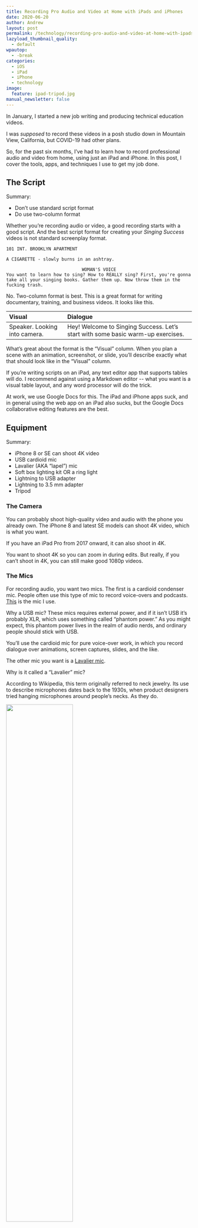 ```yaml
---
title: Recording Pro Audio and Video at Home with iPads and iPhones
date: 2020-06-20
author: Andrew
layout: post
permalink: /technology/recording-pro-audio-and-video-at-home-with-ipads-and-iphones/
lazyload_thumbnail_quality:
  - default
wpautop:
  - -break
categories:
  - iOS
  - iPad
  - iPhone
  - technology
image:
  feature: ipad-tripod.jpg
manual_newsletter: false
---
```


In January, I started a new job writing and producing technical education videos.

I was *supposed* to record these videos in a posh studio down in Mountain View, California, but COVID-19 had other plans.

So, for the past six months, I’ve had to learn how to record professional audio and video from home, using just an iPad and iPhone. In this post, I cover the tools, apps, and techniques  I use to get my job done.

## The Script

Summary:
* Don’t use standard script format
* Do use two-column format

Whether you’re recording audio or video, a good recording starts with a good script. And the best script format for creating your *Singing Success* videos is not standard screenplay format.

<code>101 INT. BROOKLYN APARTMENT</code>

<code>A CIGARETTE - slowly burns in an ashtray.</code>

<center><code>WOMAN'S VOICE</code></center>
<code>You want to learn how to sing? How to REALLY sing? First, you're gonna take all your singing books. Gather them up. Now throw them in the fucking trash.</code>


No. Two-column format is best. This is a great format for writing documentary, training, and business videos. It looks like this.

| Visual | Dialogue |
|:--|:--|
| Speaker. Looking into camera. | Hey! Welcome to Singing Success. Let’s start with some basic warm-up exercises. |

What’s great about the format is the “Visual” column. When you plan a scene with an animation, screenshot, or slide, you’ll describe exactly what that should look like in the “Visual” column.

If you’re writing scripts on an iPad, any text editor app that supports tables will do. I recommend against using a Markdown editor -- what you want is a visual table layout, and any word processor will do the trick.

At work, we use Google Docs for this. The iPad and iPhone apps suck, and in general using the web app on an iPad also sucks, but the Google Docs collaborative editing features are the best.

## Equipment

Summary:

* iPhone 8 or SE can shoot 4K video
* USB cardioid mic
* Lavalier (AKA “lapel”) mic
* Soft box lighting kit OR a ring light
* Lightning to USB adapter
* Lightning to 3.5 mm adapter
* Tripod

### The Camera

You can probably shoot high-quality video and audio with the phone you already own. The iPhone 8 and latest SE models can shoot 4K video, which is what you want.

If you have an iPad Pro from 2017 onward, it can also shoot in 4K.

You want to shoot 4K so you can zoom in during edits. But really, if you can’t shoot in 4K, you can still make good 1080p videos.

### The Mics

For recording audio, you want two mics. The first is a cardioid condenser mic. People often use this type of mic to record voice-overs and podcasts. [This](https://amzn.to/3ejC4Tn) is the mic I use.

Why a USB mic? These mics requires external power, and if it isn’t USB it’s probably XLR, which uses something called “phantom power.” As you might expect, this phantom power lives in the realm of audio nerds, and ordinary people should stick with USB.

You’ll use the cardioid mic for pure voice-over work, in which you record dialogue over animations, screen captures, slides, and the like.

The other mic you want is a [Lavalier mic](https://en.wikipedia.org/wiki/Lavalier_microphone).

Why is it called a “Lavalier” mic?

According to Wikipedia, this term originally referred to neck jewelry. Its use to describe microphones dates back to the 1930s, when product designers tried hanging microphones around people’s necks. As they do.

<img src="/images/Telephone_girl.JPG" style="width: 60%;">

Now we clip them to our lapels.

I use the Lav mic while recording video because it picks up less background noise than the condenser mic. That means it works better my garage, which is right next to the house with the children who scream all day.

The condenser mic, on the other hand, sounds great but is so sensitive that to record with it, I have to crawl into a 100-degree-hot, pitch-black crawl space in my attic, stuffed with foam padding and blankets, and wait for the lawnmowers outside to stop.

### Lighting

Let’s move on to lighting. For video, I film myself sitting at a desk in the garage, from a side angle. I turn off all the garage lights and turn on my “soft box” lights. The light feels too dark to my eyes but works on camera.

Here's a random, low-quality screenshot of a frame of recent video.

<img src="/images/me-desk.jpg">

Soft box lights usually come in a kit [like this one I use](https://amzn.to/3dqT5tC).

If, instead, you film head-on from a seated position at your desk, a “ring light” could probably work instead, and will take up less space. There’s a [great video by Tim Berglund](https://youtu.be/yhzzfg1TH9E) that has tips on basic lighting.

### Other Random Crap

You are going to accumulate a lot of random crap. You should start the pile with some lightning adapters, because at the time of this writing, iPhones still use lightning connectors.

You want a lightning-to-USB adapter for your cardioid mic and a lightning-to-3.5-mm adapter for the Lav mic.

If you’re using a 2018-2020 iPad Pro for any of this, you want some USB-C adapters too.

You also need a tripod. The only one I’ve ever used is [this one](https://amzn.to/3dkWcDc), which I bought because it was the tallest I could find. Probably any tripod would work.

Then because you’re using an iPhone or iPad to shoot, you need an adapter for the tripod.

My advice is to buy a dual-bracket mount, so that you can mount an iPhone and iPad on the same tripod. You’re going to position them close together so that when you read from a teleprompter app on one device, you’re looking near the camera on the other.

Here are the gadgets I use for this:
* [Dual-bracket mount](https://amzn.to/2V66PUd)
* [Phone mount](https://amzn.to/2BpHKww)
* [iPad mount](https://amzn.to/3hTT0Cb)

## Apps

The thing that keeps me coming back to iPhones and iPads is the apps. And there are some great ones for recording and editing audio and video.

The app I use to record video is Filmic Pro. If you haven't heard of this app, it's what Sean Baker and Radium Cheung used to shoot the film [*Tangerine Dream*](https://nofilmschool.com/2015/07/tangerine-sundance-iphone-5s-sean-baker-radium-cheung-interview). For what it's worth, I've found the iOS version more stable than the Android version.

The best teleprompter app I've found is called -- can you believe this? -- [Teleprompter](https://apps.apple.com/us/app/teleprompter/id941620509). The UI is very polished, it syncs my scripts, and in general I love using it.

You can record voice-overs and do light editing in the Voice Memos app that comes with iOS. But for serious editing, you want to pick up either Hokusai 2 or Ferrite. I use both.

For editing video, I use LumaFusion. This is the area of video production that I’m leas familiar with, though -- we have a video team who handles editing my work videos, and I’m sorry to say they do not use LumaFusion.

However! A lot of mobile journalists (“mojos”!) swear by LumaFusion, which is why I use it.

## Techniques for Video

Here are some general tips and tricks I’ve picked up while recording video at home this year.

**Lighting is important.** Watch that Tim Berglund video I linked earlier. At the very least, turn off any overhead lights. Try to get near a window or use a ring or soft box light.

**Ditch the green screen.** Have you seen all the people who slap a background behind themselves in video chat lately? One of the reasons they all look so bad -- aside from occasionally liquefying into the background -- is that the lighting in the foreground never matches the background. At least, that's what the video team I work with says, and I believe them. We’ve had success with using real-life props, like my garage.

**Shoot in 4K so you can zoom in.** I mentioned this earlier, but you should shoot with 4K so you can zoom in during a frame while editing. This is another tip from the video team.

**Use a teleprompter app.** It’s great when a YouTube video is totally unscripted, and the presenter just nails it. More often, though, unscripted video is just rambly and bad. It’s up to you, but my advice is to write scripts and read them at a fast pace from a teleprompter. If you rehearse, it can come out sounding natural enough.

**Read your script on the iPhone, record on the iPad**. If you have a newer iPad and an older iPhone, use the iPad video. Load your script into a teleprompter app on the iPhone. I shot several videos like this because the camera on the 2020 iPad Pro is better than my iPhone 8. It worked fine -- even though the iPhone screen is tiny by comparison.

## Techniques for Audio

**Add padding to the room. But not too much.** Too many hard surfaces in the room in which you record give the audio a tinny quality. You can fix this by hanging up some blankets and padding, but if you hang too many, you’ll have the opposite problem, which is muddy audio. You’ll want to experiment with different rooms and padding arrangements.

**You won’t get silence at home.** Thanks to COVID-19, there are two kids and two adults in my house all day, every day, and at least one kid and one adult is screaming and/or crying every second. And that’s on top of the lawnmowers, airplanes, cars, cats, trampolines, firecrackers, garbage trucks, leaf blowers, and other insane noises in the neighborhood. You aren’t going to get silence, so don’t even try.

**Read your script from the iPad, record on the iPhone.** For voice-overs, I use a recording setup opposite my video setup. Because I’m not using the camera, I prop the iPad up with my script and record audio into my iPhone.

## You Got This

Want to record professional-quality audio or video from home? Or do you just, you know, _have_ to now?

You can totally do it. Get some equipment, load up a few apps, and start trying out lighting setups. You got this!

---
Banner photo by Dose Media.
